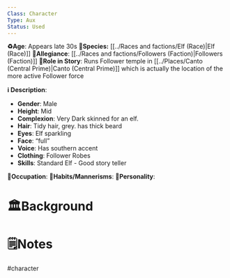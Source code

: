 ```yaml
---
Class: Character
Type: Aux
Status: Used
---
```

**♻️Age**: Appears late 30s
👾**Species:** [[../Races and factions/Elf (Race)|Elf (Race)]]
🏅**Allegiance**: [[../Races and factions/Followers (Faction)|Followers (Faction)]]
**🎲Role in Story**:  Runs Follower temple in [[../Places/Canto (Central Prime)|Canto (Central Prime)]] which is actually the location of the more active Follower force

**ℹ️ Description**: 
* **Gender**: Male
* **Height**: Mid
* **Complexion**: Very Dark skinned for an elf.
* **Hair**: Tidy hair, grey. has thick beard
* **Eyes**:  Elf sparkling
* **Face**: “full”
* **Voice**: Has southern accent
* **Clothing**:  Follower Robes
* **Skills**: Standard Elf - Good story teller 

**💼Occupation**: 
**🎺Habits/Mannerisms**:
**🧨Personality**: 

# 🏛️Background

# 🗒️Notes

#character 
